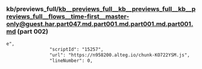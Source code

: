 ### kb/previews_full/kb__previews_full__kb__previews_full__kb__previews_full__flows__time-first__master-only@guest.har.part047.md.part001.md.part001.md.part001.md (part 002)

```md
e",
                "scriptId": "15257",
                "url": "https://n958200.alteg.io/chunk-KO722YSM.js",
                "lineNumber": 0,
        
```

```
